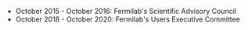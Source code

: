 * October 2015 - October 2016: Fermilab's Scientific Advisory Council
* October 2018 - October 2020: Fermilab's Users Executive Committee
